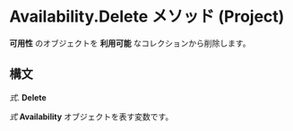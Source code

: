 
# Availability.Delete メソッド (Project)

 **可用性** のオブジェクトを **利用可能** なコレクションから削除します。


## 構文

 _式_. **Delete**

 _式_ **Availability** オブジェクトを表す変数です。


